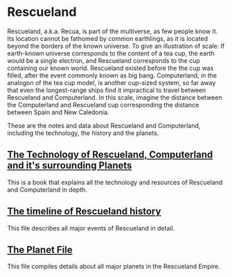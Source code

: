 # Rescueland

Rescueland, a.k.a. Recua, is part of the multiverse, as few people know it. Its location cannot be fathomed by common earthlings, as it is located beyond the borders of the known universe. To give an illustration of scale: If earth-known universe corresponds to the content of a tea cup, the earth would be a single electron, and Rescueland corresponds to the cup containing our known world. Rescueland existed before the the cup was filled, after the event commonly known as big bang.
Computerland, in the analogon of the tea cup model, is another cup-sized system, so far away that even the longest-range ships find it impractical to travel between Rescueland and Computerland. In this scale, imagine the distance between the Computerland and Rescueland cup corresponding the distance between Spain and New Caledonia.

These are the notes and data about Rescueland and Computerland, including the technology, the history and the planets.


## [The Technology of Rescueland, Computerland and it's surrounding Planets](https://github.com/hermonochy/Rescueland_books/blob/main/The%20Technology%20of%20Rescueland%2C%20Computerland%20and%20it's%20surrounding%20Planets.md)

This is a book that explains all the technology and resources of Rescueland and Computerland in depth.

## [The timeline of Rescueland history](https://github.com/hermonochy/Rescueland_books/blob/main/The%20timeline%20of%20Resueland%20history.md)

This file describes all major events of Rescueland in detail.

## [The Planet File](https://github.com/hermonochy/Rescueland/blob/main/The%20Planet%20File.md)

This file compiles details about all major planets in the Rescueland Empire.
